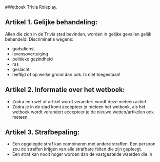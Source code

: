 #Wetboek Trivia Roleplay. 



## Artikel 1. Gelijke behandeling:
Allen die zich in de Trivia stad bevinden, worden in gelijke gevallen gelijk behandeld. 
Discriminatie wegens:
- godsdienst 
- levensovertuiging 
- politieke gezindheid 
- ras 
- geslacht
- leeftijd
 of op welke grond dan ook. Is niet toegestaan!
 
## Artikel 2. Informatie over het wetboek:
- Zodra een wet of artikel wordt verandert wordt deze meteen actief. 
- Zodra je in de stad komt accepteer je meteen het wetboek, als het wetboek wordt verandert accepteer je de nieuwe wetten/artikelen ook meteen.

## Artikel 3. Strafbepaling:
- Een opgelegde straf kan combineren met andere straffen. Een persoon zou de straffen krijgen van alle strafbare feiten die zijn gepleegt.
- Een straf kan nooit hoger worden dan de vastgestelde waarden die in 
